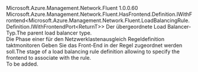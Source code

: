 <Type Name="IWithFrontend&lt;ReturnT&gt;" FullName="Microsoft.Azure.Management.Network.Fluent.LoadBalancingRule.Definition.IWithFrontend&lt;ReturnT&gt;">
  <TypeSignature Language="C#" Value="public interface IWithFrontend&lt;ReturnT&gt; : Microsoft.Azure.Management.Network.Fluent.HasFrontend.Definition.IWithFrontend&lt;Microsoft.Azure.Management.Network.Fluent.LoadBalancingRule.Definition.IWithFrontendPort&lt;ReturnT&gt;&gt;" />
  <TypeSignature Language="ILAsm" Value=".class public interface auto ansi abstract IWithFrontend`1&lt;ReturnT&gt; implements class Microsoft.Azure.Management.Network.Fluent.HasFrontend.Definition.IWithFrontend`1&lt;class Microsoft.Azure.Management.Network.Fluent.LoadBalancingRule.Definition.IWithFrontendPort`1&lt;!ReturnT&gt;&gt;" />
  <TypeSignature Language="DocId" Value="T:Microsoft.Azure.Management.Network.Fluent.LoadBalancingRule.Definition.IWithFrontend`1" />
  <TypeSignature Language="VB.NET" Value="Public Interface IWithFrontend(Of ReturnT)&#xA;Implements IWithFrontend(Of IWithFrontendPort(Of ReturnT))" />
  <TypeSignature Language="F#" Value="type IWithFrontend&lt;'ReturnT&gt; = interface&#xA;    interface IWithFrontend&lt;IWithFrontendPort&lt;'ReturnT&gt;&gt;" />
  <AssemblyInfo>
    <AssemblyName>Microsoft.Azure.Management.Network.Fluent</AssemblyName>
    <AssemblyVersion>1.0.0.60</AssemblyVersion>
  </AssemblyInfo>
  <TypeParameters>
    <TypeParameter Name="ParentT" />
  </TypeParameters>
  <Interfaces>
    <Interface>
      <InterfaceName>Microsoft.Azure.Management.Network.Fluent.HasFrontend.Definition.IWithFrontend&lt;Microsoft.Azure.Management.Network.Fluent.LoadBalancingRule.Definition.IWithFrontendPort&lt;ReturnT&gt;&gt;</InterfaceName>
    </Interface>
  </Interfaces>
  <Docs>
    <typeparam name="ReturnT"><span data-ttu-id="d8132-101">Der übergeordnete Load Balancer-Typ.</span><span class="sxs-lookup"><span data-stu-id="d8132-101">The parent load balancer type.</span></span></typeparam>
    <summary>
            <span data-ttu-id="d8132-102">Die Phase einer für den Netzwerklastenausgleich Regeldefinition taktmonitoren Geben Sie das Front-End in der Regel zugeordnet werden soll.</span><span class="sxs-lookup"><span data-stu-id="d8132-102">The stage of a load balancing rule definition allowing to specify the frontend to associate with the rule.</span></span>
            </summary>
    <remarks>To be added.</remarks>
  </Docs>
  <Members />
</Type>